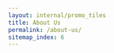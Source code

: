 ```yaml
---
layout: internal/promo_tiles
title: About Us
permalink: /about-us/
sitemap_index: 6
---
```


<!--- This child document initializes the page in Jekyll. -->